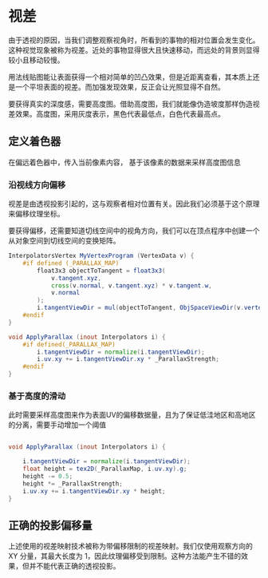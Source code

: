 # 视差

由于透视的原因，当我们调整观察视角时，所看到的事物的相对位置会发生变化。这种视觉现象被称为视差。近处的事物显得很大且快速移动，而远处的背景则显得较小且移动较慢。

用法线贴图能让表面获得一个相对简单的凹凸效果，但是近距离查看，其本质上还是一个平坦表面的视差。而加强发现效果，反正会让光照显得不自然。

要获得真实的深度感，需要高度图。借助高度图，我们就能像伪造坡度那样伪造视差效果。高度图，采用灰度表示，黑色代表最低点，白色代表最高点。


## 定义着色器

在偏远着色器中，传入当前像素内容， 基于该像素的数据来采样高度图信息


### 沿视线方向偏移
视差是由透视投影引起的，这与观察者相对位置有关。因此我们必须基于这个原理来偏移纹理坐标。

要获得偏移，还需要知道切线空间中的视角方向，我们可以在顶点程序中创建一个从对象空间到切线空间的变换矩阵。

```glsl
InterpolatorsVertex MyVertexProgram (VertexData v) {
    #if defined (_PARALLAX_MAP)
        float3x3 objectToTangent = float3x3(
            v.tangent.xyz,
            cross(v.normal, v.tangent.xyz) * v.tangent.w,
            v.normal
        );
        i.tangentViewDir = mul(objectToTangent, ObjSpaceViewDir(v.vertex));
    #endif
}

void ApplyParallax (inout Interpolators i) {
	#if defined(_PARALLAX_MAP)
		i.tangentViewDir = normalize(i.tangentViewDir);
		i.uv.xy += i.tangentViewDir.xy * _ParallaxStrength;
	#endif
}

```

### 基于高度的滑动

此时需要采样高度图来作为表面UV的偏移数据量，且为了保证低洼地区和高地区的分离，需要手动增加一个阈值
```glsl

void ApplyParallax (inout Interpolators i) {

    i.tangentViewDir = normalize(i.tangentViewDir);
    float height = tex2D(_ParallaxMap, i.uv.xy).g;
    height -= 0.5;
    height *= _ParallaxStrength;
    i.uv.xy += i.tangentViewDir.xy * height;
}

```

## 正确的投影偏移量

上述使用的视差映射技术被称为带偏移限制的视差映射。我们仅使用观察方向的 XY 分量，其最大长度为 1，因此纹理偏移受到限制。这种方法能产生不错的效果，但并不能代表正确的透视投影。

